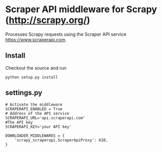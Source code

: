 Scraper API middleware for Scrapy (http://scrapy.org/)
=======================================================

Processes Scrapy requests using the Scraper API service https://www.scraperapi.com.


Install
--------

Checkout the source and run

    python setup.py install


settings.py
-----------

    # Activate the middleware
    SCRAPERAPI_ENABLED = True
    # Address of the API service
    SCRAPERAPI_URL='api.scraperapi.com'
    #The API key 
    SCRAPERAPI_KEY='your API key'

    DOWNLOADER_MIDDLEWARES = {
        'scrapy_scraperapi.ScraperApiProxy': 610,
    }


